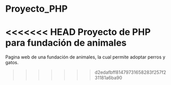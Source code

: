 Proyecto_PHP
============

<<<<<<< HEAD
Proyecto de PHP para fundación de animales
=======
Pagina web de una fundación de animales, la cual permite adoptar perros y gatos.
>>>>>>> d2edafbff81479731658283f257f231181a6ba90
